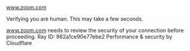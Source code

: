 www.zoom.com

Verifying you are human. This may take a few seconds.

www.zoom.com needs to review the security of your connection before proceeding.
Ray ID: 982a1ce90e77ebe2
Performance & security by Cloudflare